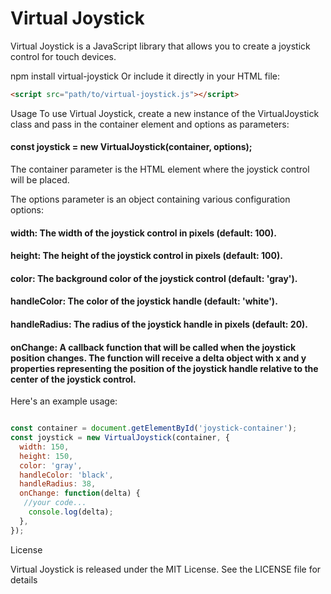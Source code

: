 # Virtual Joystick

Virtual Joystick is a JavaScript library that allows you to create a joystick control for touch devices.

npm install virtual-joystick
Or include it directly in your HTML file:

```html
<script src="path/to/virtual-joystick.js"></script>
```

Usage
To use Virtual Joystick, create a new instance of the VirtualJoystick class and pass in the container element and options as parameters:

#### const joystick = new VirtualJoystick(container, options);
The container parameter is the HTML element where the joystick control will be placed.

The options parameter is an object containing various configuration options:

#### width: The width of the joystick control in pixels (default: 100).
#### height: The height of the joystick control in pixels (default: 100).
#### color: The background color of the joystick control (default: 'gray').
#### handleColor: The color of the joystick handle (default: 'white').
#### handleRadius: The radius of the joystick handle in pixels (default: 20).
#### onChange: A callback function that will be called when the joystick position changes. The function will receive a delta object with x and y properties representing the position of the joystick handle relative to the center of the joystick control.


Here's an example usage:


```javascript

const container = document.getElementById('joystick-container');
const joystick = new VirtualJoystick(container, {
  width: 150,
  height: 150,
  color: 'gray',
  handleColor: 'black',
  handleRadius: 38,
  onChange: function(delta) {
   //your code... 
    console.log(delta);
  },
});

```


License


Virtual Joystick is released under the MIT License. See the LICENSE file for details
